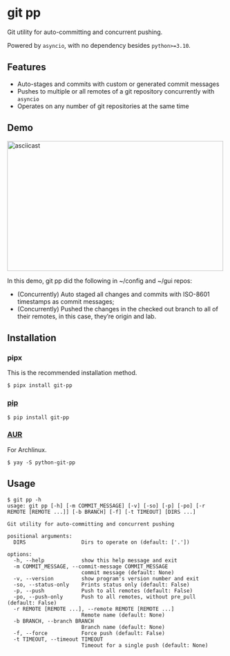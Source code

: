 # git pp

Git utility for auto-committing and concurrent pushing.

Powered by `asyncio`, with no dependency besides `python>=3.10`.

## Features
- Auto-stages and commits with custom or generated commit messages
- Pushes to multiple or all remotes of a git repository concurrently with `asyncio`
- Operates on any number of git repositories at the same time

## Demo

<!-- [![asciicast](https://asciinema.org/a/487579.png)](https://asciinema.org/a/487579) -->
<a href="https://asciinema.org/a/487579"><img src="https://asciinema.org/a/487579.png" alt="asciicast" style="width:500px;height:300px;"></a>


In this demo, git pp did the following in \~/config and \~/gui repos:

- (Concurrently) Auto staged all changes and commits with ISO-8601 timestamps as commit messages;
- (Concurrently) Pushed the changes in the checked out branch to all of their remotes, in this case, they’re origin and lab.

## Installation

### pipx

This is the recommended installation method.

```
$ pipx install git-pp
```

### [pip](https://pypi.org/project/git-pp/)
```
$ pip install git-pp
```

### [AUR](https://aur.archlinux.org/packages/python-git-pp)
For Archlinux.
```
$ yay -S python-git-pp
```


## Usage
```
$ git pp -h
usage: git pp [-h] [-m COMMIT_MESSAGE] [-v] [-so] [-p] [-po] [-r REMOTE [REMOTE ...]] [-b BRANCH] [-f] [-t TIMEOUT] [DIRS ...]

Git utility for auto-committing and concurrent pushing

positional arguments:
  DIRS                  Dirs to operate on (default: ['.'])

options:
  -h, --help            show this help message and exit
  -m COMMIT_MESSAGE, --commit-message COMMIT_MESSAGE
                        commit message (default: None)
  -v, --version         show program's version number and exit
  -so, --status-only    Prints status only (default: False)
  -p, --push            Push to all remotes (default: False)
  -po, --push-only      Push to all remotes, without pre_pull (default: False)
  -r REMOTE [REMOTE ...], --remote REMOTE [REMOTE ...]
                        Remote name (default: None)
  -b BRANCH, --branch BRANCH
                        Branch name (default: None)
  -f, --force           Force push (default: False)
  -t TIMEOUT, --timeout TIMEOUT
                        Timeout for a single push (default: None)
```